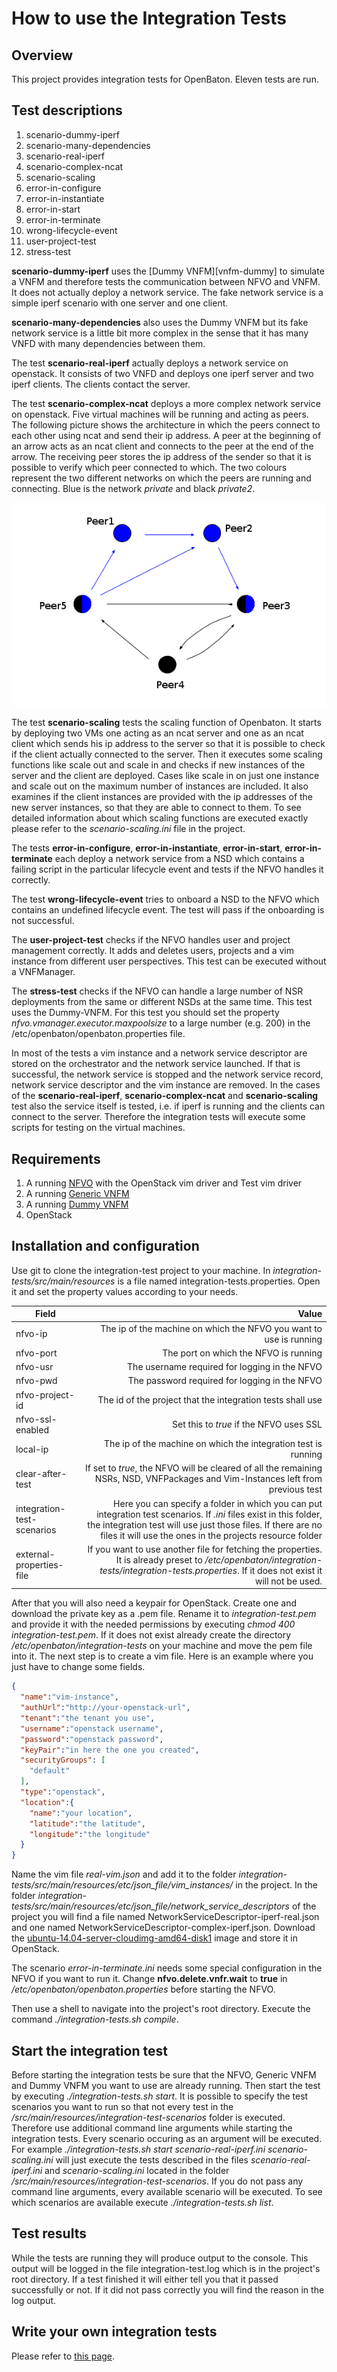 # How to use the Integration Tests

## Overview

This project provides integration tests for OpenBaton. 
Eleven tests are run.

## Test descriptions

1. scenario-dummy-iperf
2. scenario-many-dependencies
3. scenario-real-iperf
4. scenario-complex-ncat
5. scenario-scaling
6. error-in-configure
7. error-in-instantiate
8. error-in-start
9. error-in-terminate
10. wrong-lifecycle-event
11. user-project-test
12. stress-test

**scenario-dummy-iperf** uses the [Dummy VNFM][vnfm-dummy] to simulate a VNFM and therefore tests the communication between NFVO and VNFM. 
It does not actually deploy a network service. The fake network service is a simple iperf scenario with one server and one client. 

**scenario-many-dependencies** also uses the Dummy VNFM but its fake network service is a little bit more complex in the sense that it has many VNFD with many dependencies between them. 

The test **scenario-real-iperf** actually deploys a network service on openstack. 
It consists of two VNFD and deploys one iperf server and two iperf clients. The clients contact the server. 

The test **scenario-complex-ncat** deploys a more complex network service on openstack. 
Five virtual machines will be running and acting as peers. 
The following picture shows the architecture in which the peers connect to each other using ncat and send their ip address. 
A peer at the beginning of an arrow acts as an ncat client and connects to the peer at the end of the arrow. 
The receiving peer stores the ip address of the sender so that it is possible to verify which peer connected to which. 
The two colours represent the two different networks on which the peers are running and connecting. 
Blue is the network *private* and black *private2*.

![Complex scenario][complex-ncat]

The test **scenario-scaling** tests the scaling function of Openbaton. 
It starts by deploying two VMs one acting as an ncat server and one as an ncat client which sends his ip address to the server so that it is possible to check if the client actually connected to the server. 
Then it executes some scaling functions like scale out and scale in and checks if new instances of the server and the client are deployed. Cases like scale in on just one instance and scale out on the maximum number of instances are included. 
It also examines if the client instances are provided with the ip addresses of the new server instances, so that they are able to connect to them. 
To see detailed information about which scaling functions are executed exactly please refer to the *scenario-scaling.ini* file in the project.

The tests **error-in-configure**, **error-in-instantiate**, **error-in-start**, **error-in-terminate** each deploy a network service from a NSD which contains a failing script in the particular lifecycle event and tests if the NFVO handles it correctly. 

The test **wrong-lifecycle-event** tries to onboard a NSD to the NFVO which contains an undefined lifecycle event. The test will pass if the onboarding is not successful. 

The **user-project-test** checks if the NFVO handles user and project management correctly. It adds and deletes users, projects and a vim instance from different 
user perspectives. This test can be executed without a VNFManager. 

The **stress-test** checks if the NFVO can handle a large number of NSR deployments from the same or different NSDs at the same time. This test uses the Dummy-VNFM. For this test you should set the property *nfvo.vmanager.executor.maxpoolsize* to a large number (e.g. 200) in the /etc/openbaton/openbaton.properties file.

In most of the tests a vim instance and a network service descriptor are stored on the orchestrator and the network service launched. 
If that is successful, the network service is stopped and the network service record, network service descriptor and the vim instance are removed. 
In the cases of the **scenario-real-iperf**, **scenario-complex-ncat** and **scenario-scaling** test also the service itself is tested, i.e. if iperf is running and the clients can connect to the server. Therefore the integration tests will execute some scripts for testing on the virtual machines. 

## Requirements

1. A running [NFVO][nfvo-github] with the OpenStack vim driver and Test vim driver
2. A running [Generic VNFM][generic-vnfm-github]
3. A running [Dummy VNFM][dummy-vnfm-amqp-github]
4. OpenStack

## Installation and configuration

Use git to clone the integration-test project to your machine. 
In *integration-tests/src/main/resources* is a file named integration-tests.properties. 
Open it and set the property values according to your needs. 

| Field          				| Value       																|
| -------------   				| -------------:																|
| nfvo-ip  					| The ip of the machine on which the NFVO you want to use is running |
| nfvo-port					| The port on which the NFVO is running |
| nfvo-usr					| The username required for logging in the NFVO |
| nfvo-pwd                                      | The password required for logging in the NFVO |
| nfvo-project-id                               | The id of the project that the integration tests shall use |
| nfvo-ssl-enabled				| Set this to *true* if the NFVO uses SSL |
| local-ip					| The ip of the machine on which the integration test is running |
| clear-after-test                              | If set to *true*, the NFVO will be cleared of all the remaining NSRs, NSD, VNFPackages and Vim-Instances left from previous test |
| integration-test-scenarios                    | Here you can specify a folder in which you can put integration test scenarios. If *.ini* files exist in this folder, the integration test will use just those files. If there are no files it will use the ones in the projects resource folder |
| external-properties-file   | If you want to use another file for fetching the properties. It is already preset to */etc/openbaton/integration-tests/integration-tests.properties*. If it does not exist it will not be used. |


After that you will also need a keypair for OpenStack. Create one and download the private key as a .pem file. 
Rename it to *integration-test.pem* and provide it with the needed permissions by executing *chmod 400 integration-test.pem*.
If it does not exist already create the directory */etc/openbaton/integration-tests* on your machine and move the pem file into it. 
The next step is to create a vim file. 
Here is an example where you just have to change some fields. 
```json
{
  "name":"vim-instance",
  "authUrl":"http://your-openstack-url",
  "tenant":"the tenant you use",
  "username":"openstack username",
  "password":"openstack password",
  "keyPair":"in here the one you created",
  "securityGroups": [
    "default"
  ],
  "type":"openstack",
  "location":{
    "name":"your location",
    "latitude":"the latitude",
    "longitude":"the longitude"
  }
}
```

Name the vim file *real-vim.json* and add it to the folder *integration-tests/src/main/resources/etc/json_file/vim_instances/* in the project.
In the folder *integration-tests/src/main/resources/etc/json_file/network_service_descriptors* of the project you will find a file named NetworkServiceDescriptor-iperf-real.json and one named NetworkServiceDescriptor-complex-iperf.json. 
Download the [ubuntu-14.04-server-cloudimg-amd64-disk1][ubuntu-image] image and store it in OpenStack. 

The scenario *error-in-terminate.ini* needs some special configuration in the NFVO if you want to run it. Change **nfvo.delete.vnfr.wait** to **true** in */etc/openbaton/openbaton.properties* before starting the NFVO.

Then use a shell to navigate into the project's root directory. 
Execute the command *./integration-tests.sh compile*.

## Start the integration test

Before starting the integration tests be sure that the NFVO, Generic VNFM and Dummy VNFM you want to use are already running. 
Then start the test by executing *./integration-tests.sh start*.
It is possible to specify the test scenarios you want to run so that not every test in the */src/main/resources/integration-test-scenarios* folder is executed. 
Therefore use additional command line arguments while starting the integration tests. Every scenario occuring as an argument will be executed. For example *./integration-tests.sh start scenario-real-iperf.ini scenario-scaling.ini* will just execute the tests described in the files *scenario-real-iperf.ini* and *scenario-scaling.ini* located in the folder */src/main/resources/integration-test-scenarios*.
If you do not pass any command line arguments, every available scenario will be executed. To see which scenarios are available execute *./integration-tests.sh list*.

## Test results

While the tests are running they will produce output to the console. This output will be logged in the file integration-test.log which is in the project's root directory. 
If a test finished it will either tell you that it passed successfully or not. 
If it did not pass correctly you will find the reason in the log output. 


## Write your own integration tests
Please refer to [this page][integration-test-write].

<!---
References

-->

[complex-ncat]:images/complex-ncat.png
[nfvo-installation]:nfvo-installation
[vnfm-generic]:vnfm-generic
[nfvo-github]:https://github.com/openbaton/NFVO
[generic-vnfm-github]:https://github.com/openbaton/generic-vnfm
[dummy-vnfm-amqp-github]:https://github.com/openbaton/dummy-vnfm-amqp
[vnf-descriptor]:vnf-descriptor
[integration-test-write]:integration-test-write
[test-plugin]:https://github.com/openbaton/test-plugin
[openstack-plugin]:https://github.com/openbaton/openstack-plugin
[ubuntu-image]:https://uec-images.ubuntu.com/releases/14.04/release/ubuntu-14.04-server-cloudimg-amd64-disk1.img

<!---
Script for open external links in a new tab
-->
<script type="text/javascript" charset="utf-8">
      // Creating custom :external selector
      $.expr[':'].external = function(obj){
          return !obj.href.match(/^mailto\:/)
                  && (obj.hostname != location.hostname);
      };
      $(function(){
        $('a:external').addClass('external');
        $(".external").attr('target','_blank');
      })
</script>

